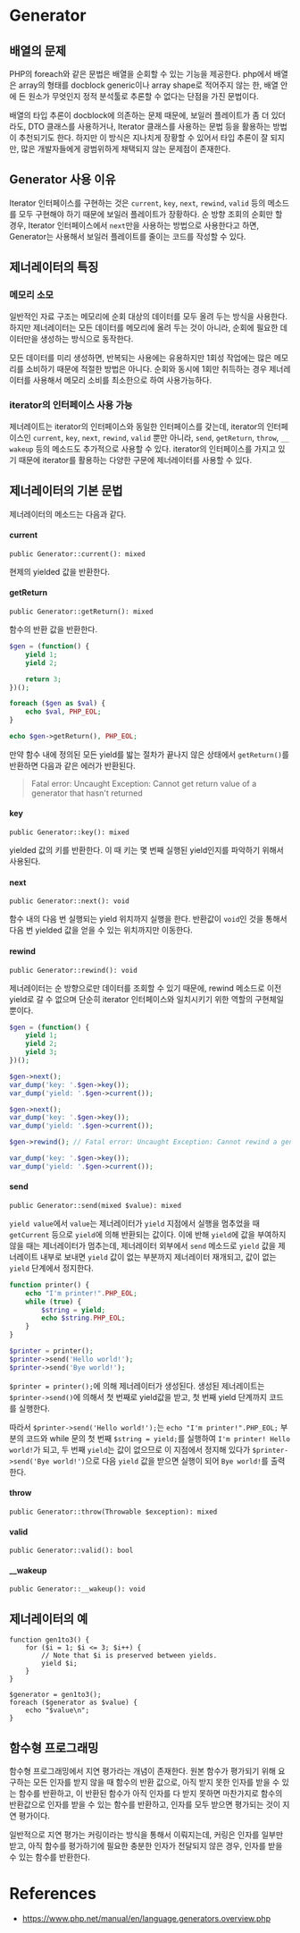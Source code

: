 # Generator

## 배열의 문제

PHP의 foreach와 같은 문법은 배열을 순회할 수 있는 기능을 제공한다. php에서 배열은 array의 형태를 docblock generic이나 array shape로 적어주지 않는 한, 배열 안에 든 원소가 무엇인지 정적 분석툴로 추론할 수 없다는 단점을 가진 문법이다.

배열의 타입 추론이 docblock에 의존하는 문제 때문에, 보일러 플레이트가 좀 더 있더라도, DTO 클래스를 사용하거나, Iterator 클래스를 사용하는 문법 등을 활용하는 방법이 추천되기도 한다. 하지만 이 방식은 지나치게 장황할 수 있어서 타입 추론이 잘 되지만, 많은 개발자들에게 광범위하게 채택되지 않는 문제점이 존재한다.

## Generator 사용 이유

Iterator 인터페이스를 구현하는 것은 `current`, `key`, `next`, `rewind`, `valid` 등의 메소드를 모두 구현해야 하기 때문에 보일러 플레이트가 장황하다. 순 방향 조회의 순회만 할 경우, Iterator 인터페이스에서 `next`만을 사용하는 방법으로 사용한다고 하면, Generator는  사용해서 보일러 플레이트를 줄이는 코드를 작성할 수 있다.

## 제너레이터의 특징

### 메모리 소모

일반적인 자료 구조는 메모리에 순회 대상의 데이터를 모두 올려 두는 방식을 사용한다. 하지만 제너레이터는 모든 데이터를 메모리에 올려 두는 것이 아니라, 순회에 필요한 데이터만을 생성하는 방식으로 동작한다.

모든 데이터를 미리 생성하면, 반복되는 사용에는 유용하지만 1회성 작업에는 많은 메모리를 소비하기 때문에 적절한 방법은 아니다. 순회와 동시에 1회만 취득하는 경우 제너레이터를 사용해서 메모리 소비를 최소한으로 하여 사용가능하다.

### iterator의 인터페이스 사용 가능

제너레이트는 iterator의 인터페이스와 동일한 인터페이스를 갖는데, iterator의 인터페이스인 `current`, `key`, `next`, `rewind`, `valid` 뿐만 아니라, `send`, `getReturn`, `throw`, `_​_​wakeup` 등의 메소드도 추가적으로 사용할 수 있다. iterator의 인터페이스를 가지고 있기 때문에 iterator를 활용하는 다양한 구문에 제너레이터를 사용할 수 있다.

## 제너레이터의 기본 문법

제너레이터의 메소드는 다음과 같다.

#### current

```
public Generator::current(): mixed
```

현제의 yielded 값을 반환한다.

#### getReturn

```
public Generator::getReturn(): mixed
```

함수의 반환 값을 반환한다.

```php
$gen = (function() {
    yield 1;
    yield 2;

    return 3;
})();

foreach ($gen as $val) {
    echo $val, PHP_EOL;
}

echo $gen->getReturn(), PHP_EOL;
```

만약 함수 내에 정의된 모든 yield를 밟는 절차가 끝나지 않은 상태에서 `getReturn()`를 반환하면 다음과 같은 에러가 반환된다.

> Fatal error: Uncaught Exception: Cannot get return value of a generator that hasn't returned 

#### key

```
public Generator::key(): mixed
```

yielded 값의 키를 반환한다. 이 때 키는 몇 번째 실행된 yield인지를 파악하기 위해서 사용된다.

#### next

```
public Generator::next(): void
```

함수 내의 다음 번 실행되는 yield 위치까지 실행을 한다. 반환값이 `void`인 것을 통해서 다음 번 yielded 값을 얻을 수 있는 위치까지만 이동한다.

#### rewind

```
public Generator::rewind(): void
```

제너레이터는 순 방향으로만 데이터를 조회할 수 있기 때문에, rewind 메소드로 이전 yield로 갈 수 없으며 단순히 iterator 인터페이스와 일치시키기 위한 역할의 구현체일 뿐이다.

```php
$gen = (function() {
    yield 1;
    yield 2;
    yield 3;
})();

$gen->next();
var_dump('key: '.$gen->key());
var_dump('yield: '.$gen->current());

$gen->next();
var_dump('key: '.$gen->key());
var_dump('yield: '.$gen->current());

$gen->rewind(); // Fatal error: Uncaught Exception: Cannot rewind a generator that was already run 

var_dump('key: '.$gen->key());
var_dump('yield: '.$gen->current());
```

#### send

```
public Generator::send(mixed $value): mixed
```

`yield value`에서 `value`는 제너레이터가 `yield` 지점에서 실행을 멈추었을 때 `getCurrent` 등으로 `yield`에 의해 반환되는 값이다. 이에 반해 `yield`에 값을 부여하지 않을 때는 제너레이터가 멈추는데, 제너레이터 외부에서 `send` 메소드로 `yield` 값을 제너레이트 내부로 보내면 `yield` 값이 없는 부분까지 제너레이터 재개되고, 값이 없는 `yield` 단계에서 정지한다.

```php
function printer() {
    echo "I'm printer!".PHP_EOL;
    while (true) {
        $string = yield;
        echo $string.PHP_EOL;
    }
}

$printer = printer();
$printer->send('Hello world!');
$printer->send('Bye world!');
```

`$printer = printer();`에 의해 제너레이터가 생성된다. 생성된 제너레이트는 `$printer->send()`에 의해서 첫 번째로 yield값을 받고, 첫 번째 yield 단계까지 코드를 실행한다.

따라서 `$printer->send('Hello world!');`는 `echo "I'm printer!".PHP_EOL;` 부분의 코드와 while 문의 첫 번째 `$string = yield;`를 실행하여 `I'm printer! Hello world!`가 되고, 두 번째 `yield`는 값이 없으므로 이 지점에서 정지해 있다가 `$printer->send('Bye world!')`으로 다음 `yield` 값을 받으면 실행이 되어 `Bye world!`를 출력한다.



#### throw

```
public Generator::throw(Throwable $exception): mixed
```

#### valid

```
public Generator::valid(): bool
```

#### __wakeup

```
public Generator::__wakeup(): void
```


## 제너레이터의 예

```
function gen1to3() {
    for ($i = 1; $i <= 3; $i++) {
        // Note that $i is preserved between yields.
        yield $i;
    }
}

$generator = gen1to3();
foreach ($generator as $value) {
    echo "$value\n";
}
```

## 함수형 프로그래밍

함수형 프로그래밍에서 지연 평가라는 개념이 존재한다. 원본 함수가 평가되기 위해 요구하는 모든 인자를 받지 않을 때 함수의 반환 값으로, 아직 받지 못한 인자를 받을 수 있는 함수를 반환하고, 이 반환된 함수가 아직 인자를 다 받지 못하면 마찬가지로 함수의 반환값으로 인자를 받을 수 있는 함수를 반환하고, 인자를 모두 받으면 평가되는 것이 지연 평가이다.

일반적으로 지연 평가는 커링이라는 방식을 통해서 이뤄지는데, 커링은 인자를 일부만 받고, 아직 함수를 평가하기에 필요한 충분한 인자가 전달되지 않은 경우, 인자를 받을 수 있는 함수를 반환한다.

# References

- https://www.php.net/manual/en/language.generators.overview.php

